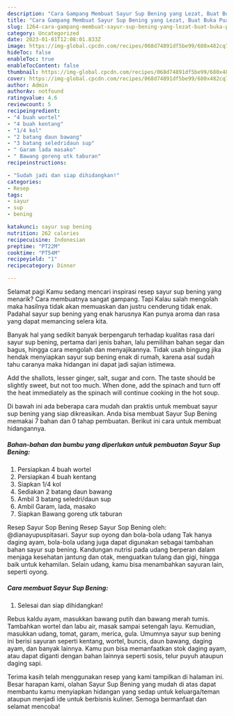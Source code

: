 ```yaml
---
description: "Cara Gampang Membuat Sayur Sup Bening yang Lezat, Buat Buka Puasa Enak"
title: "Cara Gampang Membuat Sayur Sup Bening yang Lezat, Buat Buka Puasa Enak"
slug: 1264-cara-gampang-membuat-sayur-sup-bening-yang-lezat-buat-buka-puasa-enak
category: Uncategorized
date: 2023-01-01T12:08:01.833Z
image: https://img-global.cpcdn.com/recipes/068d74891df5be99/680x482cq70/sayur-sup-bening-foto-resep-utama.jpg
hideToc: false
enableToc: true
enableTocContent: false
thumbnail: https://img-global.cpcdn.com/recipes/068d74891df5be99/680x482cq70/sayur-sup-bening-foto-resep-utama.jpg
cover: https://img-global.cpcdn.com/recipes/068d74891df5be99/680x482cq70/sayur-sup-bening-foto-resep-utama.jpg
author: Admin
authorAv: notfound
ratingvalue: 4.6
reviewcount: 5
recipeingredient:
- "4 buah wortel"
- "4 buah kentang"
- "1/4 kol"
- "2 batang daun bawang"
- "3 batang seledridaun sup"
- " Garam lada masako"
- " Bawang goreng utk taburan"
recipeinstructions:

- "Sudah jadi dan siap dihidangkan!"
categories:
- Resep
tags:
- sayur
- sup
- bening

katakunci: sayur sup bening 
nutrition: 262 calories
recipecuisine: Indonesian
preptime: "PT22M"
cooktime: "PT54M"
recipeyield: "1"
recipecategory: Dinner

---
```



Selamat pagi Kamu sedang mencari inspirasi resep sayur sup bening yang menarik? Cara membuatnya sangat gampang. Tapi Kalau salah mengolah maka hasilnya tidak akan memuaskan dan justru cenderung tidak enak. Padahal sayur sup bening yang enak harusnya Kan punya aroma dan rasa yang dapat memancing selera kita.


Banyak hal yang sedikit banyak berpengaruh terhadap kualitas rasa dari sayur sup bening, pertama dari jenis bahan, lalu pemilihan bahan segar dan bagus, hingga cara mengolah dan menyajikannya. Tidak usah bingung jika hendak menyiapkan sayur sup bening enak di rumah, karena asal sudah tahu caranya maka hidangan ini dapat jadi sajian istimewa.

Add the shallots, lesser ginger, salt, sugar and corn. The taste should be slightly sweet, but not too much. When done, add the spinach and turn off the heat immediately as the spinach will continue cooking in the hot soup.


Di bawah ini ada beberapa cara mudah dan praktis untuk membuat sayur sup bening yang siap dikreasikan. Anda bisa membuat Sayur Sup Bening memakai 7 bahan dan 0 tahap pembuatan. Berikut ini cara untuk membuat hidangannya.

<!--inarticleads1-->

##### Bahan-bahan dan bumbu yang diperlukan untuk pembuatan Sayur Sup Bening:

1. Persiapkan 4 buah wortel
1. Persiapkan 4 buah kentang
1. Siapkan 1/4 kol
1. Sediakan 2 batang daun bawang
1. Ambil 3 batang seledri/daun sup
1. Ambil  Garam, lada, masako
1. Siapkan  Bawang goreng utk taburan


Resep Sayur Sop Bening Resep Sayur Sop Bening oleh: @dianayupuspitasari. Sayur sup oyong dan bola-bola udang Tak hanya daging ayam, bola-bola udang juga dapat digunakan sebagai tambahan bahan sayur sup bening. Kandungan nutrisi pada udang berperan dalam menjaga kesehatan jantung dan otak, menguatkan tulang dan gigi, hingga baik untuk kehamilan. Selain udang, kamu bisa menambahkan sayuran lain, seperti oyong. 

<!--inarticleads2-->

##### Cara membuat Sayur Sup Bening:


1. Selesai dan siap dihidangkan!

Rebus kaldu ayam, masukkan bawang putih dan bawang merah tumis. Tambahkan wortel dan labu air, masak sampai setengah layu. Kemudian, masukkan udang, tomat, garam, merica, gula. Umumnya sayur sup bening ini berisi sayuran seperti kentang, wortel, buncis, daun bawang, daging ayam, dan banyak lainnya. Kamu pun bisa memanfaatkan stok daging ayam, atau dapat diganti dengan bahan lainnya seperti sosis, telur puyuh ataupun daging sapi. 

Terima kasih telah menggunakan resep yang kami tampilkan di halaman ini. Besar harapan kami, olahan Sayur Sup Bening yang mudah di atas dapat membantu kamu menyiapkan hidangan yang sedap untuk keluarga/teman ataupun menjadi ide untuk berbisnis kuliner. Semoga bermanfaat dan selamat mencoba!
